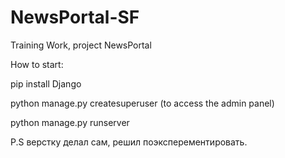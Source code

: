 # NewsPortal-SF

Training Work, project NewsPortal

How to start:

pip install Django

python manage.py createsuperuser (to access the admin panel)

python manage.py runserver

P.S верстку делал сам, решил поэксперементировать.
